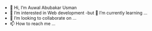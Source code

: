 - 👋 Hi, I’m Auwal Abubakar Usman 
- 👀 I’m interested in Web development 
-but 🌱 I’m currently learning ...
- 💞️ I’m looking to collaborate on ...
- 📫 How to reach me ...

<!---
Auwal433/Auwal433 is a ✨ special ✨ repository because its `README.md` (this file) appears on your GitHub profile.
You can click the Preview link to take a look at your changes.
--->
